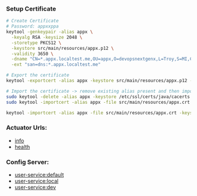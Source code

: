 ### Setup Certificate
```bash
# Create Certificate
# Password: appxxppa
keytool -genkeypair -alias appx \
  -keyalg RSA -keysize 2048 \
  -storetype PKCS12 \
  -keystore src/main/resources/appx.p12 \
  -validity 3650 \
  -dname "CN=*.appx.localtest.me,OU=appx,O=devopsnextgenx,L=Troy,S=MI,C=US" \
  -ext "san=dns:*.appx.localtest.me"

# Export the certificate
keytool -exportcert -alias appx -keystore src/main/resources/appx.p12 -storetype PKCS12 -file src/main/resources/appx.crt

# Import the certificate -> remove existing alias present and then import new certificate with same alias
sudo keytool -delete -alias appx -keystore /etc/ssl/certs/java/cacerts -storepass changeit
sudo keytool -importcert -alias appx -file src/main/resources/appx.crt -keystore /etc/ssl/certs/java/cacerts -storepass changeit

keytool -importcert -alias appx -file src/main/resources/appx.crt -keystore "c:/Program Files/Zulu/zulu-17/lib/security/cacerts" -storepass changeit
```

### Actuator Urls:

- [info](https://eureka.appx.localtest.me:8761/management/actuator/info)
- [health](https://eureka.appx.localtest.me:8761/management/actuator/health)

### Config Server:

- [user-service:default](https://eureka.appx.localtest.me:8761/config/user-service/default)
- [user-service:local](https://eureka.appx.localtest.me:8761/config/user-service/local)
- [user-service:dev](https://eureka.appx.localtest.me:8761/config/user-service/dev)